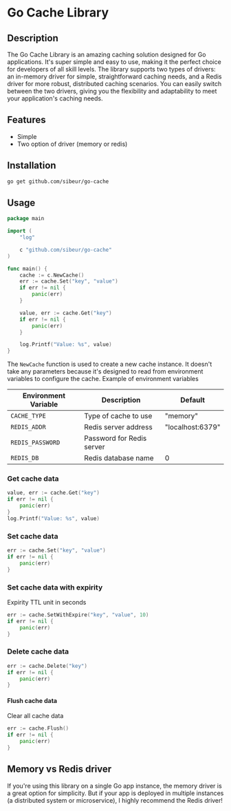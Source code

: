 # Go Cache Library

## Description
The Go Cache Library is an amazing caching solution designed for Go applications. It's super simple and easy to use, making it the perfect choice for developers of all skill levels. The library supports two types of drivers: an in-memory driver for simple, straightforward caching needs, and a Redis driver for more robust, distributed caching scenarios. You can easily switch between the two drivers, giving you the flexibility and adaptability to meet your application's caching needs.

## Features
* Simple
* Two option of driver (memory or redis)

## Installation
```bash
go get github.com/sibeur/go-cache
```

## Usage

```go
package main

import (
	"log"

	c "github.com/sibeur/go-cache"
)

func main() {
	cache := c.NewCache()
	err := cache.Set("key", "value")
	if err != nil {
		panic(err)
	}

	value, err := cache.Get("key")
	if err != nil {
		panic(err)
	}

	log.Printf("Value: %s", value)
}
```

The `NewCache` function is used to create a new cache instance. It doesn't take any parameters because it's designed to read from environment variables to configure the cache. Example of environment variables

| Environment Variable | Description               | Default |
|----------------------|---------------------------|---------|
| `CACHE_TYPE`         | Type of cache to use      | "memory"|
| `REDIS_ADDR`         | Redis server address      | "localhost:6379"      |
| `REDIS_PASSWORD`     | Password for Redis server |       |
| `REDIS_DB`           | Redis database name       | 0     |



### Get cache data

``` go
value, err := cache.Get("key")
if err != nil {
    panic(err)
}
log.Printf("Value: %s", value)
```

### Set cache data

``` go
err := cache.Set("key", "value")
if err != nil {
    panic(err)
}
```

### Set cache data with expirity

Expirity TTL unit in seconds
``` go
err := cache.SetWithExpire("key", "value", 10)
if err != nil {
    panic(err)
}
```

### Delete cache data
``` go	
err := cache.Delete("key")
if err != nil {
    panic(err)
}
```

#### Flush cache data
Clear all cache data
``` go	
err := cache.Flush()
if err != nil {
    panic(err)
}
```


## Memory vs Redis driver

If you're using this library on a single Go app instance, the memory driver is a great option for simplicity. But if your app is deployed in multiple instances (a distributed system or microservice), I highly recommend the Redis driver!